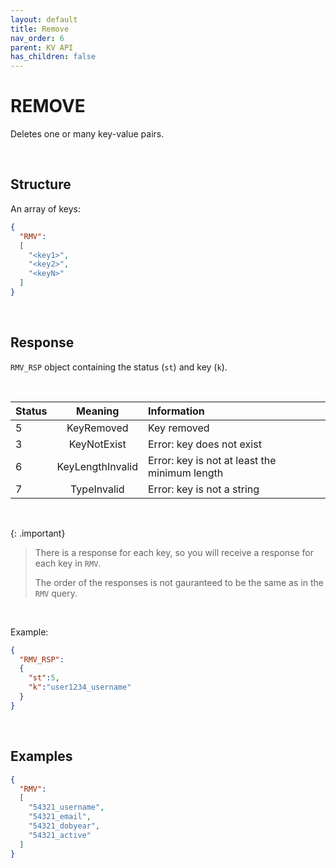 ```yaml
---
layout: default
title: Remove
nav_order: 6
parent: KV API
has_children: false
---
```


# REMOVE
Deletes one or many key-value pairs.


<br/>

## Structure

An array of keys:

```json
{
  "RMV":
  [
    "<key1>",
    "<key2>",
    "<keyN>"
  ]
}
```

<br/>

## Response
`RMV_RSP` object containing the status (`st`) and key (`k`).

<br/>

| Status  | Meaning | Information | 
|:---     |:---:    |:---     |
|5        | KeyRemoved        | Key removed                 |
|3        | KeyNotExist       | Error: key does not exist   |
|6        | KeyLengthInvalid  | Error: key is not at least the minimum length |
|7        | TypeInvalid       | Error: key is not a string  |

<br/>

{: .important}
> There is a response for each key, so you will receive a response for each key in `RMV`.
>
> The order of the responses is not gauranteed to be the same as in the `RMV` query.

<br/>

Example:

```json
{
  "RMV_RSP":
  {
    "st":5,
    "k":"user1234_username"
  }
}
```

<br/>


## Examples

```json
{
  "RMV":
  [
    "54321_username",
    "54321_email",
    "54321_dobyear",
    "54321_active"
  ]
}
```